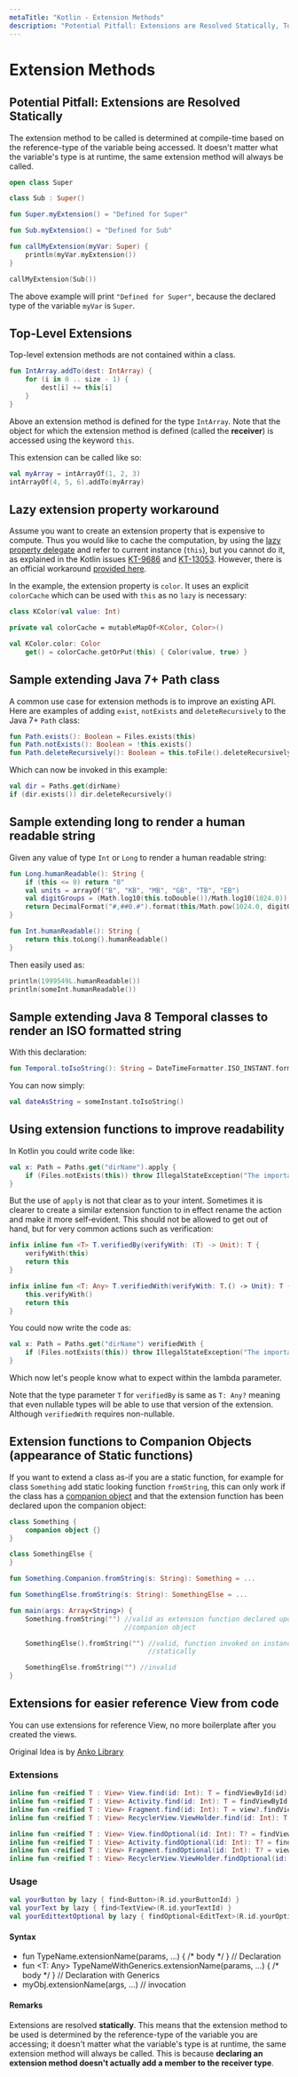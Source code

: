 ```yaml
---
metaTitle: "Kotlin - Extension Methods"
description: "Potential Pitfall: Extensions are Resolved Statically, Top-Level Extensions, Lazy extension property workaround, Sample extending Java 7+ Path class, Sample extending long to render a human readable string, Sample extending Java 8 Temporal classes to render an ISO formatted string, Using extension functions to improve readability, Extension functions to Companion Objects (appearance of Static functions), Extensions for easier reference View from code"
---
```


# Extension Methods




## Potential Pitfall: Extensions are Resolved Statically


The extension method to be called is determined at compile-time based on the reference-type of the variable being accessed. It doesn't matter what the variable's type is at runtime, the same extension method will always be called.

```kotlin
open class Super

class Sub : Super()

fun Super.myExtension() = "Defined for Super"

fun Sub.myExtension() = "Defined for Sub"

fun callMyExtension(myVar: Super) {
    println(myVar.myExtension())
}

callMyExtension(Sub())

```

The above example will print `"Defined for Super"`, because the declared type of the variable `myVar` is `Super`.



## Top-Level Extensions


Top-level extension methods are not contained within a class.

```kotlin
fun IntArray.addTo(dest: IntArray) {
    for (i in 0 .. size - 1) {
        dest[i] += this[i]
    }
}

```

Above an extension method is defined for the type `IntArray`. Note that the object for which the extension method is defined (called the **receiver**) is accessed using the keyword `this`.

This extension can be called like so:

```kotlin
val myArray = intArrayOf(1, 2, 3)
intArrayOf(4, 5, 6).addTo(myArray)

```



## Lazy extension property workaround


Assume you want to create an extension property that is expensive to compute. Thus you would like to cache the computation, by using the [lazy property delegate](https://kotlinlang.org/docs/reference/delegated-properties.html#lazy) and refer to current instance (`this`), but you cannot do it, as explained in the Kotlin issues [KT-9686](https://youtrack.jetbrains.com/issue/KT-9686) and [KT-13053](https://youtrack.jetbrains.com/issue/KT-13053). However, there is an official workaround [provided here](https://youtrack.jetbrains.com/issue/KT-13053#comment=27-1510399).

In the example, the extension property is `color`. It uses an explicit `colorCache` which can be used with `this` as no `lazy` is necessary:

```kotlin
class KColor(val value: Int)

private val colorCache = mutableMapOf<KColor, Color>()

val KColor.color: Color
    get() = colorCache.getOrPut(this) { Color(value, true) }

```



## Sample extending Java 7+ Path class


A common use case for extension methods is to improve an existing API.  Here are examples of adding `exist`, `notExists` and `deleteRecursively` to the Java 7+ `Path` class:

```kotlin
fun Path.exists(): Boolean = Files.exists(this)
fun Path.notExists(): Boolean = !this.exists()
fun Path.deleteRecursively(): Boolean = this.toFile().deleteRecursively()

```

Which can now be invoked in this example:

```kotlin
val dir = Paths.get(dirName)
if (dir.exists()) dir.deleteRecursively()

```



## Sample extending long to render a human readable string


Given any value of type `Int` or `Long` to render a human readable string:

```kotlin
fun Long.humanReadable(): String {
    if (this <= 0) return "0"
    val units = arrayOf("B", "KB", "MB", "GB", "TB", "EB")
    val digitGroups = (Math.log10(this.toDouble())/Math.log10(1024.0)).toInt();
    return DecimalFormat("#,##0.#").format(this/Math.pow(1024.0, digitGroups.toDouble())) + " " + units[digitGroups];
}

fun Int.humanReadable(): String {
    return this.toLong().humanReadable()
}

```

Then easily used as:

```kotlin
println(1999549L.humanReadable())
println(someInt.humanReadable())

```



## Sample extending Java 8 Temporal classes to render an ISO formatted string


With this declaration:

```kotlin
fun Temporal.toIsoString(): String = DateTimeFormatter.ISO_INSTANT.format(this)

```

You can now simply:

```kotlin
val dateAsString = someInstant.toIsoString()

```



## Using extension functions to improve readability


In Kotlin you could write code like:

```kotlin
val x: Path = Paths.get("dirName").apply { 
    if (Files.notExists(this)) throw IllegalStateException("The important file does not exist")
}

```

But the use of `apply` is not that clear as to your intent.  Sometimes it is clearer to create a similar extension function to in effect rename the action and make it more self-evident.  This should not be allowed to get out of hand, but for very common actions such as verification:

```kotlin
infix inline fun <T> T.verifiedBy(verifyWith: (T) -> Unit): T {
    verifyWith(this)
    return this
}

infix inline fun <T: Any> T.verifiedWith(verifyWith: T.() -> Unit): T {
    this.verifyWith()
    return this
}

```

You could now write the code as:

```kotlin
val x: Path = Paths.get("dirName") verifiedWith {
    if (Files.notExists(this)) throw IllegalStateException("The important file does not exist")
}

```

Which now let's people know what to expect within the lambda parameter.

Note that the type parameter `T` for `verifiedBy` is same as `T: Any?` meaning that even nullable types will be able to use that version of the extension.  Although `verifiedWith` requires non-nullable.



## Extension functions to Companion Objects (appearance of Static functions)


If you want to extend a class as-if you are a static function, for example for class `Something` add static looking function `fromString`, this can only work if the class has a [companion object](https://kotlinlang.org/docs/reference/object-declarations.html#companion-objects) and that the extension function has been declared upon the companion object:

```kotlin
class Something {
    companion object {}
}

class SomethingElse {
}

fun Something.Companion.fromString(s: String): Something = ... 

fun SomethingElse.fromString(s: String): SomethingElse = ... 

fun main(args: Array<String>) {
    Something.fromString("") //valid as extension function declared upon the
                             //companion object

    SomethingElse().fromString("") //valid, function invoked on instance not
                                   //statically

    SomethingElse.fromString("") //invalid
}

```



## Extensions for easier reference View from code


You can use extensions for reference View, no more boilerplate after you created the views.

Original Idea is by [Anko Library](https://github.com/Kotlin/anko)

### Extensions

```kotlin
inline fun <reified T : View> View.find(id: Int): T = findViewById(id) as T
inline fun <reified T : View> Activity.find(id: Int): T = findViewById(id) as T
inline fun <reified T : View> Fragment.find(id: Int): T = view?.findViewById(id) as T
inline fun <reified T : View> RecyclerView.ViewHolder.find(id: Int): T = itemView?.findViewById(id) as T

inline fun <reified T : View> View.findOptional(id: Int): T? = findViewById(id) as? T
inline fun <reified T : View> Activity.findOptional(id: Int): T? = findViewById(id) as? T
inline fun <reified T : View> Fragment.findOptional(id: Int): T? = view?.findViewById(id) as? T
inline fun <reified T : View> RecyclerView.ViewHolder.findOptional(id: Int): T? = itemView?.findViewById(id) as? T

```

### Usage

```kotlin
val yourButton by lazy { find<Button>(R.id.yourButtonId) }
val yourText by lazy { find<TextView>(R.id.yourTextId) }
val yourEdittextOptional by lazy { findOptional<EditText>(R.id.yourOptionEdittextId) }

```



#### Syntax


- fun TypeName.extensionName(params, ...) { /* body */ } // Declaration
- fun <T: Any> TypeNameWithGenerics<T>.extensionName(params, ...) { /* body */ } // Declaration with Generics
- myObj.extensionName(args, ...) // invocation



#### Remarks


Extensions are resolved **statically**. This means that the extension method to be used is determined by the reference-type of the variable you are accessing; it doesn't matter what the variable's type is at runtime, the same extension method will always be called. This is because **declaring an extension method doesn't actually add a member to the receiver type**.

